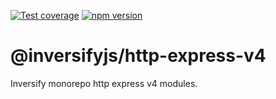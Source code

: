 [![Test coverage](https://codecov.io/gh/inversify/monorepo/branch/main/graph/badge.svg?flag=%40inversifyjs%2Fhttp-express-v4)](https://codecov.io/gh/inversify/monorepo/branch/main/graph/badge.svg?flag=%40inversifyjs%2Fhttp-express-v4) [![npm version](https://img.shields.io/github/package-json/v/inversify/monorepo?filename=packages%2Fframework%2Fhttp%2Flibraries%2Fexpress-v4%2Fpackage.json&style=plastic)](https://www.npmjs.com/package/@inversifyjs/http-express-v4)

# @inversifyjs/http-express-v4

Inversify monorepo http express v4 modules.
